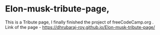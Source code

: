 # Elon-musk-tribute-page,
This is a Tribute page,
I finally finished the project of freeCodeCamp.org .
Link of the page - https://dhrubaraj-roy.github.io/Elon-musk-tribute-page/
